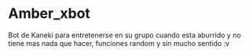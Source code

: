 # Amber_xbot

Bot de Kaneki para entretenerse en su grupo cuando esta aburrido y no tiene mas nada que hacer, funciones random y sin mucho sentido :v
